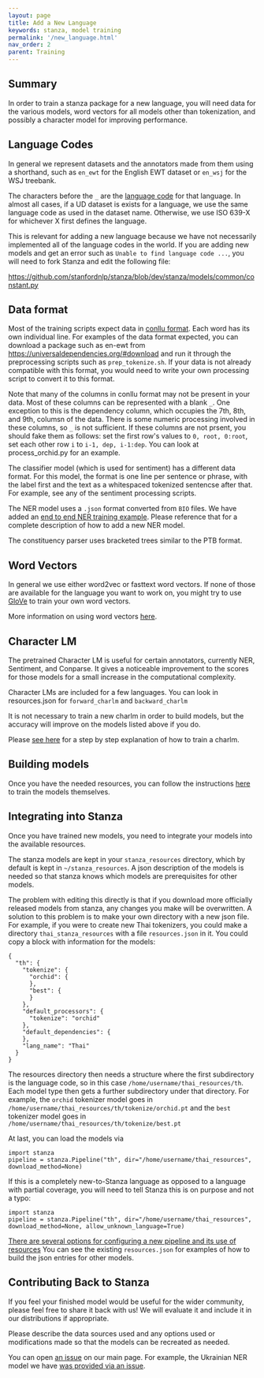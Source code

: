 ```yaml
---
layout: page
title: Add a New Language
keywords: stanza, model training
permalink: '/new_language.html'
nav_order: 2
parent: Training
---
```


## Summary

In order to train a stanza package for a new language, you will need
data for the various models, word vectors for all models other than
tokenization, and possibly a character model for improving
performance.

## Language Codes

In general we represent datasets and the annotators made from them
using a shorthand, such as `en_ewt` for the English EWT dataset or
`en_wsj` for the WSJ treebank.

The characters before the `_` are the
[language code](https://en.wikipedia.org/wiki/Language_code)
for that language.  In almost all cases, if a UD dataset is exists for
a language, we use the same language code as used in the dataset name.
Otherwise, we use ISO 639-X for whichever X first defines the language.

This is relevant for adding a new language because we have not
necessarily implemented all of the language codes in the world.
If you are adding new models and get an error such as
`Unable to find language code ...`, you will need to fork Stanza
and edit the following file:

https://github.com/stanfordnlp/stanza/blob/dev/stanza/models/common/constant.py

## Data format

Most of the training scripts expect data in [conllu
format](https://universaldependencies.org/format.html).
Each word has its own individual line.  For examples of the data
format expected, you can download a package such as en-ewt from
https://universaldependencies.org/#download and run it through the
preprocessing scripts such as `prep_tokenize.sh`.  If your data is not
already compatible with this format, you would need to write your own
processing script to convert it to this format.

Note that many of the columns in conllu format may not be present in
your data.  Most of these columns can be represented with a blank `_`.
One exception to this is the dependency column, which occupies the
7th, 8th, and 9th, columsn of the data.  There is some numeric
processing involved in these columns, so `_` is not sufficient.  If
these columns are not prsent, you should fake them as follows: set the
first row's values to `0, root, 0:root`, set each other row `i` to
`i-1, dep, i-1:dep`.  You can look at process_orchid.py for an
example.

The classifier model (which is used for sentiment) has a different
data format.  For this model, the format is one line per sentence or
phrase, with the label first and the text as a whitespaced tokenized
sentencse after that.  For example, see any of the sentiment
processing scripts.

The NER model uses a `.json` format converted from `BIO` files.  We
have added an [end to end NER training example](new_language_ner.md).
Please reference that for a complete description of how to add a new
NER model.

The constituency parser uses bracketed trees similar to the PTB format.

## Word Vectors

In general we use either word2vec or fasttext word vectors.  If none
of those are available for the language you want to work on, you might
try to use [GloVe](https://github.com/stanfordnlp/GloVe) to train your
own word vectors.

More information on using word vectors [here](word_vectors.md).

## Character LM

The pretrained Character LM is useful for certain annotators,
currently NER, Sentiment, and Conparse.  It gives a noticeable
improvement to the scores for those models for a small increase in the
computational complexity.

Character LMs are included for a few languages.  You can look in
resources.json for `forward_charlm` and `backward_charlm`

It is not necessary to train a new charlm in order to build models,
but the accuracy will improve on the models listed above if you do.

Please [see here](new_language_charlm.md) for a step by step
explanation of how to train a charlm.

## Building models

Once you have the needed resources, you can follow the instructions
[here](https://stanfordnlp.github.io/stanza/training.html) to train
the models themselves.

## Integrating into Stanza

Once you have trained new models, you need to integrate your models
into the available resources.

The stanza models are kept in your `stanza_resources` directory, which
by default is kept in `~/stanza_resources`.  A json description of the
models is needed so that stanza knows which models are prerequisites
for other models.

The problem with editing this directly is that if you download more
officially released models from stanza, any changes you make will be
overwritten.  A solution to this problem is to make your own directory
with a new json file.  For example, if you were to create new Thai
tokenizers, you could make a directory `thai_stanza_resources` with a
file `resources.json` in it.  You could copy a block with information
for the models:

```
{
  "th": {
    "tokenize": {
      "orchid": {
      },
      "best": {
      }
    },
    "default_processors": {
      "tokenize": "orchid"
    },
    "default_dependencies": {
    },
    "lang_name": "Thai"
  }
}
```

The resources directory then needs a structure where the first
subdirectory is the language code, so in this case
`/home/username/thai_resources/th`.  Each model type then gets a
further subdirectory under that directory.  For example,
the `orchid` tokenizer model goes in
`/home/username/thai_resources/th/tokenize/orchid.pt`
and the `best` tokenizer model goes in
`/home/username/thai_resources/th/tokenize/best.pt`

At last, you can load the models via

```
import stanza
pipeline = stanza.Pipeline("th", dir="/home/username/thai_resources", download_method=None)
```

If this is a completely new-to-Stanza language as opposed to a
language with partial coverage, you will need to tell Stanza this is
on purpose and not a typo:

```
import stanza
pipeline = stanza.Pipeline("th", dir="/home/username/thai_resources", download_method=None, allow_unknown_language=True)
```


[There are several options for configuring a new pipeline and its use of resources](https://stanfordnlp.github.io/stanza/pipeline.html)
You can see the existing `resources.json` for examples of how to build
the json entries for other models.

## Contributing Back to Stanza

If you feel your finished model would be useful for the wider
community, please feel free to share it back with us!  We will
evaluate it and include it in our distributions if appropriate.

Please describe the data sources used and any options used or
modifications made so that the models can be recreated as needed.

You can open [an issue](https://github.com/stanfordnlp/stanza/issues)
on our main page.  For example, the Ukrainian NER model we have
[was provided via an issue](https://github.com/stanfordnlp/stanza/issues/319).

